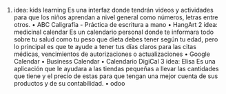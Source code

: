 1. idea: kids learning
Es una interfaz donde tendrán videos y actividades para que los niños aprendan a nivel general como números, letras entre otros. 
•	ABC Caligrafía - Práctica de escritura a mano
•	HangArt
2 idea: medicinal calendar
Es un calendario personal donde te informara todo sobre tu salud como tu peso que dieta debes tener según tu edad, pero lo principal es que te ayude a tener tus días claros para las citas médicas, vencimientos de autorizaciones o actualizaciones
•	Google Calendar
•	Business Calendar
•	Calendario DigiCal
3 idea: Elisa
Es una aplicación que le ayudara a las tiendas pequeñas a llevar las cantidades que tiene y el precio de estas para que tengan una mejor cuenta de sus productos y de su contabilidad.
•	odoo